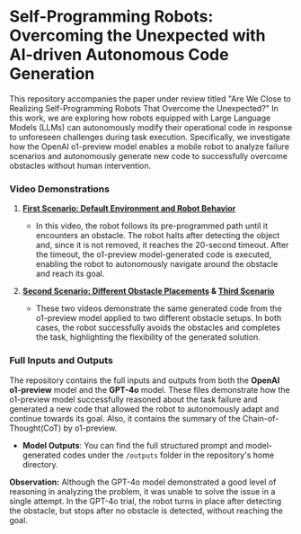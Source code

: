 
# Self-Programming Robots: Overcoming the Unexpected with AI-driven Autonomous Code Generation

This repository accompanies the paper under review titled "Are We Close to Realizing Self-Programming Robots That Overcome the Unexpected?" In this work, we are exploring how robots equipped with Large Language Models (LLMs) can autonomously modify their operational code in response to unforeseen challenges during task execution. Specifically, we investigate how the OpenAI o1-preview model enables a mobile robot to analyze failure scenarios and autonomously generate new code to successfully overcome obstacles without human intervention.

### Video Demonstrations

1. **[First Scenario: Default Environment and Robot Behavior](https://youtu.be/hwbhQHJ-iIg)**
   - In this video, the robot follows its pre-programmed path until it encounters an obstacle. The robot halts after detecting the object and, since it is not removed, it reaches the 20-second timeout. After the timeout, the o1-preview model-generated code is executed, enabling the robot to autonomously navigate around the obstacle and reach its goal.

2. **[Second Scenario: Different Obstacle Placements](https://youtu.be/57eOCXrZY-0) & [Third Scenario](https://youtu.be/-Dj_W1FMp8s)**
   - These two videos demonstrate the same generated code from the o1-preview model applied to two different obstacle setups. In both cases, the robot successfully avoids the obstacles and completes the task, highlighting the flexibility of the generated solution.

### Full Inputs and Outputs

The repository contains the full inputs and outputs from both the **OpenAI o1-preview** model and the **GPT-4o** model. These files demonstrate how the o1-preview model successfully reasoned about the task failure and generated a new code that allowed the robot to autonomously adapt and continue towards its goal. Also, it contains the summary of the Chain-of-Thought(CoT) by o1-preview. 

- **Model Outputs**: You can find the full structured prompt and model-generated codes under the `/outputs` folder in the repository's home directory.

**Observation:** Although the GPT-4o model demonstrated a good level of reasoning in analyzing the problem, it was unable to solve the issue in a single attempt. In the GPT-4o trial, the robot turns in place after detecting the obstacle, but stops after no obstacle is detected, without reaching the goal.


